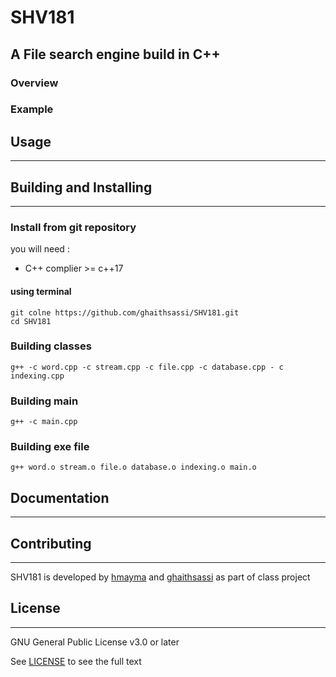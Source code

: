# SHV181 
## A File search engine build in C++
### Overview
### Example

## Usage
***


## Building and Installing
***

### Install from git repository

you will need :
* C++ complier >= c++17

#### using terminal 
    git colne https://github.com/ghaithsassi/SHV181.git
    cd SHV181
### Building classes
    g++ -c word.cpp -c stream.cpp -c file.cpp -c database.cpp - c indexing.cpp
### Building main 
    g++ -c main.cpp
### Building exe file
    g++ word.o stream.o file.o database.o indexing.o main.o

## Documentation
***

## Contributing
***
SHV181 is developed by [hmayma](https://github.com/ahmedyassine-hammami) and [ghaithsassi](https://github.com/ghaithsassi) as part of class project

## License
***
GNU General Public License v3.0 or later

See [LICENSE](LICENSE) to see the full text